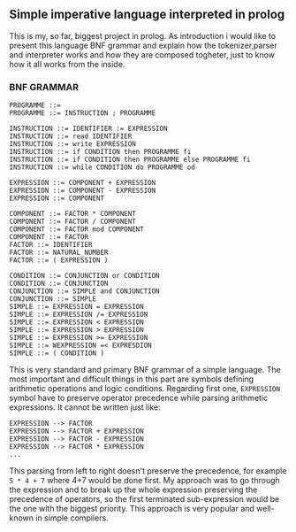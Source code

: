 ## Simple imperative language interpreted in prolog

This is my, so far, biggest project in prolog. As introduction i would like to present this language BNF grammar and explain how the tokenizer,parser and interpreter works and how they are composed togheter, just to know how it all works from the inside.

### BNF GRAMMAR

```
PROGRAMME ::=
PROGRAMME ::= INSTRUCTION ; PROGRAMME

INSTRUCTION ::= IDENTIFIER := EXPRESSION
INSTRUCTION ::= read IDENTIFIER
INSTRUCTION ::= write EXPRESSION
INSTRUCTION ::= if CONDITION then PROGRAMME fi
INSTRUCTION ::= if CONDITION then PROGRAMME else PROGRAMME fi
INSTRUCTION ::= while CONDITION do PROGRAMME od

EXPRESSION ::= COMPONENT + EXPRESSION
EXPRESSION ::= COMPONENT - EXPRESSION
EXPRESSION ::= COMPONENT

COMPONENT ::= FACTOR * COMPONENT
COMPONENT ::= FACTOR / COMPONENT
COMPONENT ::= FACTOR mod COMPONENT
COMPONENT ::= FACTOR
FACTOR ::= IDENTIFIER
FACTOR ::= NATURAL_NUMBER
FACTOR ::= ( EXPRESSION )

CONDITION ::= CONJUNCTION or CONDITION
CONDITION ::= CONJUNCTION
CONJUNCTION ::= SIMPLE and CONJUNCTION
CONJUNCTION ::= SIMPLE
SIMPLE ::= EXPRESSION = EXPRESSION
SIMPLE ::= EXPRESSION /= EXPRESSION
SIMPLE ::= EXPRESSION < EXPRESSION
SIMPLE ::= EXPRESSION > EXPRESSION
SIMPLE ::= EXPRESSION >= EXPRESSION
SIMPLE ::= WEXPRESSION =< EXPRESDION
SIMPLE ::= ( CONDITION )
```

This is very standard and primary BNF grammar of a simple language. The most important and difficult things in this part are symbols defining arithmetic operations and logic conditions. Regarding first one, ```EXPRESSION``` symbol have to preserve operator precedence while parsing arithmetic expressions. It cannot be written just like:

```
EXPRESSION --> FACTOR
EXPRESSION --> FACTOR + EXPRESSION
EXPRESSION --> FACTOR - EXPRESSION
EXPRESSION --> FACTOR * EXPRESSION
...
```
This parsing from left to right doesn't preserve the precedence, for example ```5 * 4 + 7``` where 4+7 would be done first. My approach was to go through the expression and to break up the whole expression preserving the precedence of operators, so the first terminated sub-expression would be the one with the biggest priority. This approach is very popular and well-known in simple compilers.
